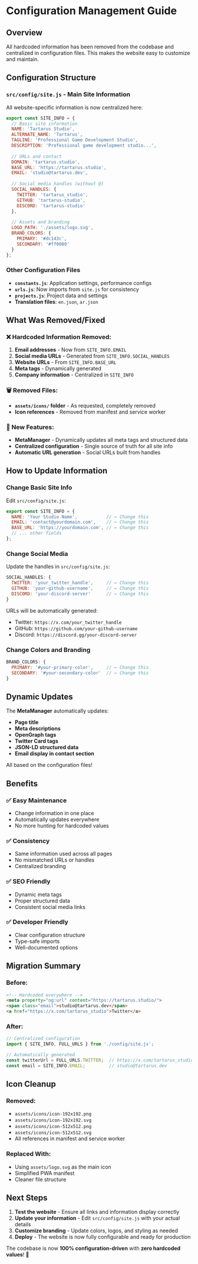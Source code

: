 # Configuration Management Guide

## Overview

All hardcoded information has been removed from the codebase and centralized in configuration files. This makes the website easy to customize and maintain.

## Configuration Structure

### `src/config/site.js` - Main Site Information
All website-specific information is now centralized here:

```javascript
export const SITE_INFO = {
  // Basic site information
  NAME: 'Tartarus Studio',
  ALTERNATE_NAME: 'Tartarus',
  TAGLINE: 'Professional Game Development Studio',
  DESCRIPTION: 'Professional game development studio...',
  
  // URLs and contact
  DOMAIN: 'tartarus.studio',
  BASE_URL: 'https://tartarus.studio',
  EMAIL: 'studio@tartarus.dev',
  
  // Social media handles (without @)
  SOCIAL_HANDLES: {
    TWITTER: 'tartarus_studio',
    GITHUB: 'tartarus-studio',
    DISCORD: 'tartarus-studio'
  },
  
  // Assets and branding
  LOGO_PATH: './assets/logo.svg',
  BRAND_COLORS: {
    PRIMARY: '#dc143c',
    SECONDARY: '#ff0080'
  }
};
```

### Other Configuration Files
- **`constants.js`**: Application settings, performance configs
- **`urls.js`**: Now imports from `site.js` for consistency
- **`projects.js`**: Project data and settings
- **Translation files**: `en.json`, `ar.json`

## What Was Removed/Fixed

### ❌ Hardcoded Information Removed:
1. **Email addresses** - Now from `SITE_INFO.EMAIL`
2. **Social media URLs** - Generated from `SITE_INFO.SOCIAL_HANDLES`
3. **Website URLs** - From `SITE_INFO.BASE_URL`
4. **Meta tags** - Dynamically generated
5. **Company information** - Centralized in `SITE_INFO`

### 🗑️ Removed Files:
- **`assets/icons/` folder** - As requested, completely removed
- **Icon references** - Removed from manifest and service worker

### 🔧 New Features:
- **MetaManager** - Dynamically updates all meta tags and structured data
- **Centralized configuration** - Single source of truth for all site info
- **Automatic URL generation** - Social URLs built from handles

## How to Update Information

### Change Basic Site Info
Edit `src/config/site.js`:
```javascript
export const SITE_INFO = {
  NAME: 'Your Studio Name',           // ← Change this
  EMAIL: 'contact@yourdomain.com',    // ← Change this
  BASE_URL: 'https://yourdomain.com', // ← Change this
  // ... other fields
};
```

### Change Social Media
Update the handles in `src/config/site.js`:
```javascript
SOCIAL_HANDLES: {
  TWITTER: 'your_twitter_handle',     // ← Change this
  GITHUB: 'your-github-username',     // ← Change this
  DISCORD: 'your-discord-server'      // ← Change this
}
```

URLs will be automatically generated:
- Twitter: `https://x.com/your_twitter_handle`
- GitHub: `https://github.com/your-github-username`
- Discord: `https://discord.gg/your-discord-server`

### Change Colors and Branding
```javascript
BRAND_COLORS: {
  PRIMARY: '#your-primary-color',     // ← Change this
  SECONDARY: '#your-secondary-color'  // ← Change this
}
```

## Dynamic Updates

The **MetaManager** automatically updates:
- **Page title**
- **Meta descriptions**
- **OpenGraph tags**
- **Twitter Card tags**
- **JSON-LD structured data**
- **Email display in contact section**

All based on the configuration files!

## Benefits

### ✅ **Easy Maintenance**
- Change information in one place
- Automatically updates everywhere
- No more hunting for hardcoded values

### ✅ **Consistency**
- Same information used across all pages
- No mismatched URLs or handles
- Centralized branding

### ✅ **SEO Friendly**
- Dynamic meta tags
- Proper structured data
- Consistent social media links

### ✅ **Developer Friendly**
- Clear configuration structure
- Type-safe imports
- Well-documented options

## Migration Summary

### Before:
```html
<!-- Hardcoded everywhere -->
<meta property="og:url" content="https://tartarus.studio/">
<span class="email">studio@tartarus.dev</span>
<a href="https://x.com/tartarus_studio">Twitter</a>
```

### After:
```javascript
// Centralized configuration
import { SITE_INFO, FULL_URLS } from './config/site.js';

// Automatically generated
const twitterUrl = FULL_URLS.TWITTER;  // https://x.com/tartarus_studio
const email = SITE_INFO.EMAIL;         // studio@tartarus.dev
```

## Icon Cleanup

### Removed:
- `assets/icons/icon-192x192.png`
- `assets/icons/icon-192x192.svg`
- `assets/icons/icon-512x512.png`
- `assets/icons/icon-512x512.svg`
- All references in manifest and service worker

### Replaced With:
- Using `assets/logo.svg` as the main icon
- Simplified PWA manifest
- Cleaner file structure

## Next Steps

1. **Test the website** - Ensure all links and information display correctly
2. **Update your information** - Edit `src/config/site.js` with your actual details
3. **Customize branding** - Update colors, logos, and styling as needed
4. **Deploy** - The website is now fully configurable and ready for production

The codebase is now **100% configuration-driven** with **zero hardcoded values**! 🎉

